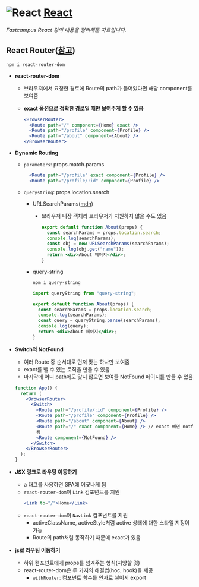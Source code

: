 # ![React](https://ko.reactjs.org/favicon.ico) [**React**](https://reactjs.org/ "React 공식 홈페이지")

_Fastcampus React 강의 내용을 정리해둔 자료입니다._

## React Router([참고](https://reactrouter.com/))

```bash
npm i react-router-dom
```

- **react-router-dom**

  - 브라우저에서 요청한 경로에 Route의 path가 들어있다면 해당 component를 보여줌
  - **exact 옵션으로 정확한 경로일 때만 보여주게 할 수 있음**

    ```jsx
    <BrowserRouter>
      <Route path="/" component={Home} exact />
      <Route path="/profile" component={Profile} />
      <Route path="/about" component={About} />
    </BrowserRouter>
    ```

- **Dynamic Routing**

  - `parameters`: props.match.params

    ```jsx
      <Route path="/profile" exact component={Profile} />
      <Route path="/profile/:id" component={Profile} />
    ```

  - `querystring`: props.location.search

    - URLSearchParams([mdn](https://developer.mozilla.org/ko/docs/Web/API/URLSearchParams))

      - 브라우저 내장 객체라 브라우저가 지원하지 않을 수도 있음

        ```jsx
        export default function About(props) {
          const searchParams = props.location.search;
          console.log(searchParams);
          const obj = new URLSearchParams(searchParams);
          console.log(obj.get("name"));
          return <div>About 페이지</div>;
        }
        ```

    - query-string

      ```bash
      npm i query-string
      ```

      ```jsx
      import queryString from "query-string";

      export default function About(props) {
        const searchParams = props.location.search;
        console.log(searchParams);
        const query = queryString.parse(searchParams);
        console.log(query);
        return <div>About 페이지</div>;
      }
      ```

- **Switch와 NotFound**

  - 여러 Route 중 순서대로 먼저 맞는 하나만 보여줌
  - exact를 뺄 수 있는 로직을 만들 수 있음
  - 마지막에 어디 path에도 맞지 않으면 보여줄 NotFound 페이지를 만들 수 있음

  ```jsx
  function App() {
    return (
      <BrowserRouter>
        <Switch>
          <Route path="/profile/:id" component={Profile} />
          <Route path="/profile" component={Profile} />
          <Route path="/about" component={About} />
          <Route path="/" exact component={Home} /> // exact 빼면 notfound도 들어가게
          됨
          <Route component={NotFound} />
        </Switch>
      </BrowserRouter>
    );
  }
  ```

- **JSX 링크로 라우팅 이동하기**

  - a 태그를 사용하면 SPA에 어긋나게 됨
  - `react-router-dom`이 `Link` 컴포넌트를 지원
    ```jsx
    <Link to="/">Home</Link>
    ```
  - `react-router-dom`이 `NavLink` 컴포넌트를 지원
    - activeClassName, activeStyle처럼 active 상태에 대한 스타일 지정이 가능
    - Route의 path처럼 동작하기 때문에 exact가 있음

- **js로 라우팅 이동하기**
  - 하위 컴포넌트에게 props를 넘겨주는 형식(지양할 것)
  - react-router-dom은 두 가지의 해결법(hoc, hook)을 제공
    - `withRouter`: 컴포넌트 함수를 인자로 넣어서 export
